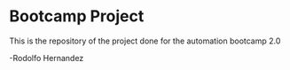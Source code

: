 # Bootcamp Project

This is the repository of the project done for the automation bootcamp 2.0

-Rodolfo Hernandez
